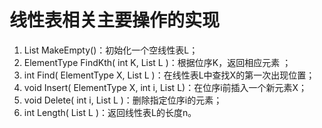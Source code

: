 # 线性表相关主要操作的实现
1. List MakeEmpty()：初始化一个空线性表L；
2. ElementType FindKth( int K, List L )：根据位序K，返回相应元素 ；
3. int Find( ElementType X, List L )：在线性表L中查找X的第一次出现位置；
4. void Insert( ElementType X, int i, List L)：在位序i前插入一个新元素X；
5. void Delete( int i, List L )：删除指定位序i的元素；
6. int Length( List L )：返回线性表L的长度n。